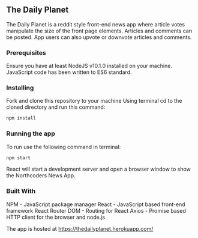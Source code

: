 ## The Daily Planet

The Daily Planet is a reddit style front-end news app where article votes manipulate the size of the front page elements. Articles and comments can be posted. App users can also upvote or downvote articles and comments.

### Prerequisites

Ensure you have at least NodeJS v10.1.0 installed on your machine. JavaScript code has been written to ES6 standard.

### Installing

Fork and clone this repository to your machine
Using terminal cd to the cloned directory and run this command:

```js
npm install
```

### Running the app

To run use the following command in terminal:

```js
npm start
```

React will start a development server and open a browser window to show the Northcoders News App.

### Built With

NPM - JavaScript package manager
React - JavaScript based front-end framework
React Router DOM - Routing for React
Axios - Promise based HTTP client for the browser and node.js

The app is hosted at https://thedailyplanet.herokuapp.com/
